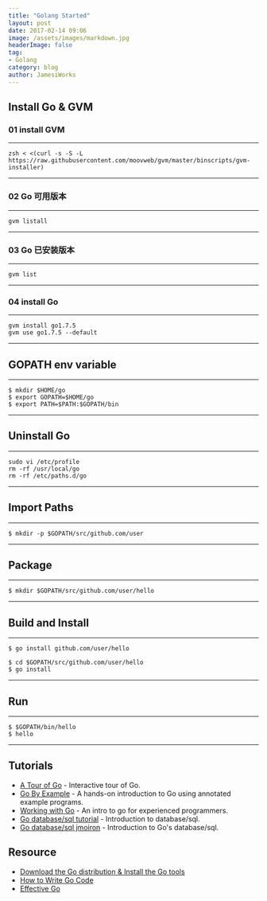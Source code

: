 ```yaml
---
title: "Golang Started"
layout: post
date: 2017-02-14 09:06
image: /assets/images/markdown.jpg
headerImage: false
tag:
- Golang
category: blog
author: JamesiWorks
---
```


## Install Go & GVM
### 01 install GVM
----
    zsh < <(curl -s -S -L https://raw.githubusercontent.com/moovweb/gvm/master/binscripts/gvm-installer)
----
### 02 Go 可用版本
----
    gvm listall
----
### 03 Go 已安装版本
----
    gvm list
----
### 04 install Go
----
    gvm install go1.7.5
    gvm use go1.7.5 --default
----
## GOPATH env variable
----
    $ mkdir $HOME/go
    $ export GOPATH=$HOME/go
    $ export PATH=$PATH:$GOPATH/bin
----
## Uninstall Go
----
    sudo vi /etc/profile
    rm -rf /usr/local/go
    rm -rf /etc/paths.d/go
----
## Import Paths
----
    $ mkdir -p $GOPATH/src/github.com/user
----
## Package
----
    $ mkdir $GOPATH/src/github.com/user/hello
----
## Build and Install
----
    $ go install github.com/user/hello

    $ cd $GOPATH/src/github.com/user/hello
    $ go install
----
## Run
----
    $ $GOPATH/bin/hello
    $ hello
----

## Tutorials
- [A Tour of Go](http://tour.golang.org) - Interactive tour of Go.
- [Go By Example](https://gobyexample.com) - A hands-on introduction to Go using annotated example programs.
- [Working with Go](https://github.com/mkaz/working-with-go) - An intro to go for experienced programmers.
- [Go database/sql tutorial](http://go-database-sql.org) - Introduction to database/sql.
- [Go database/sql jmoiron](http://jmoiron.net/blog/gos-database-sql) - Introduction to Go's database/sql.

## Resource
- [Download the Go distribution & Install the Go tools](https://golang.org/doc/install)
- [How to Write Go Code](https://golang.org/doc/code.html)
- [Effective Go](https://golang.org/doc/effective_go.html)
